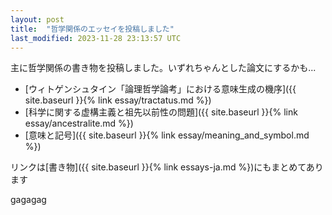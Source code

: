 ```yaml
---
layout: post
title:  "哲学関係のエッセイを投稿しました"
last_modified: 2023-11-28 23:13:57 UTC
---
```


主に哲学関係の書き物を投稿しました。いずれちゃんとした論文にするかも...

- [ウィトゲンシュタイン「論理哲学論考」における意味生成の機序]({{ site.baseurl }}{% link essay/tractatus.md %})
- [科学に関する虚構主義と祖先以前性の問題]({{ site.baseurl }}{% link essay/ancestralite.md %})
- [意味と記号]({{ site.baseurl }}{% link essay/meaning_and_symbol.md %})

リンクは[書き物]({{ site.baseurl }}{% link essays-ja.md %})にもまとめてあります


gagagag